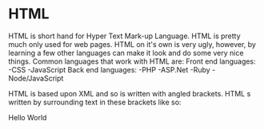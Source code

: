 HTML
====
HTML is short hand for Hyper Text Mark-up Language.
HTML is pretty much only used for web pages.
HTML on it's own is very ugly, however, by learning a few other languages can make it look and do some very nice things.
Common languages that work with HTML are:
Front end languages:
-CSS
-JavaScript
Back end languages:
-PHP
-ASP.Net
-Ruby
-Node/JavaScript

HTML is based upon XML and so is written with angled brackets.
HTML s written by surrounding text in these brackets like so:
	<p>Hello World<p>